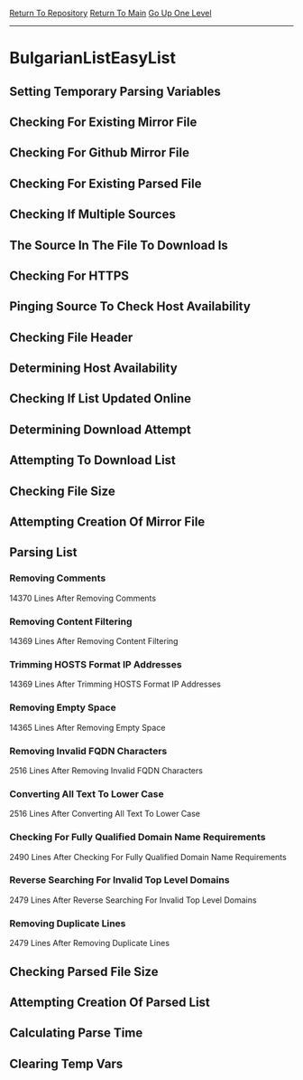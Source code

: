 [Return To Repository](https://github.com/deathbybandaid/piholeparser/)
[Return To Main](https://github.com/deathbybandaid/piholeparser/blob/master/RecentRunLogs/Mainlog.md)
[Go Up One Level](https://github.com/deathbybandaid/piholeparser/blob/master/RecentRunLogs/TopLevelScripts/30-Processing-External-Blacklists.md)
____________________________________
# BulgarianListEasyList
## Setting Temporary Parsing Variables
## Checking For Existing Mirror File
## Checking For Github Mirror File
## Checking For Existing Parsed File
## Checking If Multiple Sources
## The Source In The File To Download Is
## Checking For HTTPS
## Pinging Source To Check Host Availability
## Checking File Header
## Determining Host Availability
## Checking If List Updated Online
## Determining Download Attempt
## Attempting To Download List
## Checking File Size
## Attempting Creation Of Mirror File
## Parsing List
### Removing Comments
14370 Lines After Removing Comments
### Removing Content Filtering
14369 Lines After Removing Content Filtering
### Trimming HOSTS Format IP Addresses
14369 Lines After Trimming HOSTS Format IP Addresses
### Removing Empty Space
14365 Lines After Removing Empty Space
### Removing Invalid FQDN Characters
2516 Lines After Removing Invalid FQDN Characters
### Converting All Text To Lower Case
2516 Lines After Converting All Text To Lower Case
### Checking For Fully Qualified Domain Name Requirements
2490 Lines After Checking For Fully Qualified Domain Name Requirements
### Reverse Searching For Invalid Top Level Domains
2479 Lines After Reverse Searching For Invalid Top Level Domains
### Removing Duplicate Lines
2479 Lines After Removing Duplicate Lines
## Checking Parsed File Size
## Attempting Creation Of Parsed List
## Calculating Parse Time
## Clearing Temp Vars
